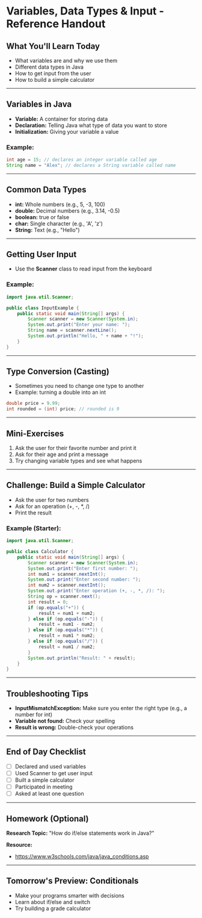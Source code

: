 # Variables, Data Types & Input - Reference Handout

## What You'll Learn Today
- What variables are and why we use them
- Different data types in Java
- How to get input from the user
- How to build a simple calculator

---

## Variables in Java
- **Variable:** A container for storing data
- **Declaration:** Telling Java what type of data you want to store
- **Initialization:** Giving your variable a value

### Example:
```java
int age = 15; // declares an integer variable called age
String name = "Alex"; // declares a String variable called name
```

---

## Common Data Types
- **int:** Whole numbers (e.g., 5, -3, 100)
- **double:** Decimal numbers (e.g., 3.14, -0.5)
- **boolean:** true or false
- **char:** Single character (e.g., 'A', 'z')
- **String:** Text (e.g., "Hello")

---

## Getting User Input
- Use the **Scanner** class to read input from the keyboard

### Example:
```java
import java.util.Scanner;

public class InputExample {
    public static void main(String[] args) {
        Scanner scanner = new Scanner(System.in);
        System.out.print("Enter your name: ");
        String name = scanner.nextLine();
        System.out.println("Hello, " + name + "!");
    }
}
```

---

## Type Conversion (Casting)
- Sometimes you need to change one type to another
- Example: turning a double into an int

```java
double price = 9.99;
int rounded = (int) price; // rounded is 9
```

---

## Mini-Exercises
1. Ask the user for their favorite number and print it
2. Ask for their age and print a message
3. Try changing variable types and see what happens

---

## Challenge: Build a Simple Calculator
- Ask the user for two numbers
- Ask for an operation (+, -, *, /)
- Print the result

### Example (Starter):
```java
import java.util.Scanner;

public class Calculator {
    public static void main(String[] args) {
        Scanner scanner = new Scanner(System.in);
        System.out.print("Enter first number: ");
        int num1 = scanner.nextInt();
        System.out.print("Enter second number: ");
        int num2 = scanner.nextInt();
        System.out.print("Enter operation (+, -, *, /): ");
        String op = scanner.next();
        int result = 0;
        if (op.equals("+")) {
            result = num1 + num2;
        } else if (op.equals("-")) {
            result = num1 - num2;
        } else if (op.equals("*")) {
            result = num1 * num2;
        } else if (op.equals("/")) {
            result = num1 / num2;
        }
        System.out.println("Result: " + result);
    }
}
```

---

## Troubleshooting Tips
- **InputMismatchException:** Make sure you enter the right type (e.g., a number for int)
- **Variable not found:** Check your spelling
- **Result is wrong:** Double-check your operations

---

## End of Day Checklist
- [ ] Declared and used variables
- [ ] Used Scanner to get user input
- [ ] Built a simple calculator
- [ ] Participated in meeting
- [ ] Asked at least one question

---

## Homework (Optional)
**Research Topic:** "How do if/else statements work in Java?"

**Resource:**
- https://www.w3schools.com/java/java_conditions.asp

---

## Tomorrow's Preview: Conditionals
- Make your programs smarter with decisions
- Learn about if/else and switch
- Try building a grade calculator
